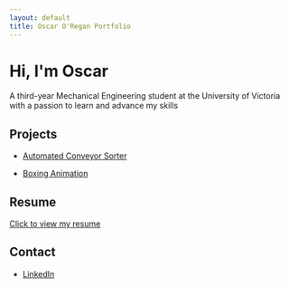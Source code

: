 ```yaml
---
layout: default
title: Oscar O'Regan Portfolio 
---
```


# Hi, I'm Oscar 

A third-year Mechanical Engineering student at the University of Victoria with a passion to learn and advance my skills

## Projects

- [Automated Conveyor Sorter](./conveyor-sorter/)
<!--- [Gearbox Design Project](./gearbox-design/)-->
- [Boxing Animation](./boxing-animation/README.md)

  
## Resume
[Click to view my resume](./Resume2025.pdf)

## Contact
- [LinkedIn](https://www.linkedin.com/in/oscar-oregan)  
